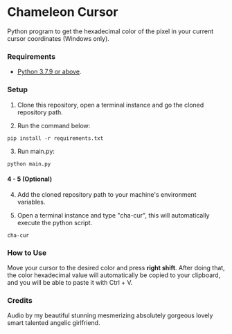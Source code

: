 # Chameleon Cursor

Python program to get the hexadecimal color of the pixel
in your current cursor coordinates (Windows only).

### Requirements

- [Python 3.7.9 or above](https://www.python.org/downloads/release/python-379/).

### Setup

1. Clone this repository, open a terminal instance and go
   the cloned repository path.

2. Run the command below:

```console
pip install -r requirements.txt
```

3. Run main.py:

```console
python main.py
```

#### 4 - 5 (Optional)

4. Add the cloned repository path to your 
   machine's environment variables.
   
5. Open a terminal instance and type "cha-cur", this will
   automatically execute the python script.
   
```console
cha-cur
```

### How to Use

Move your cursor to the desired color and press **right shift**. After
doing that, the color hexadecimal value will automatically be copied
to your clipboard, and you will be able to paste it with Ctrl + V.

### Credits

Audio by my beautiful stunning mesmerizing absolutely gorgeous lovely smart talented angelic girlfriend.

